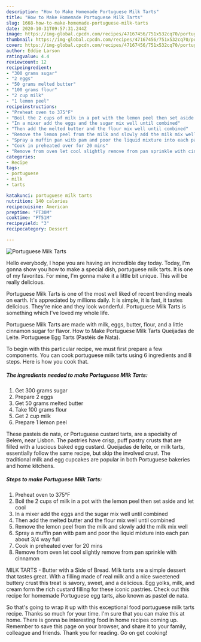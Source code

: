 ```yaml
---
description: "How to Make Homemade Portuguese Milk Tarts"
title: "How to Make Homemade Portuguese Milk Tarts"
slug: 1668-how-to-make-homemade-portuguese-milk-tarts
date: 2020-10-31T09:57:31.244Z
image: https://img-global.cpcdn.com/recipes/47167456/751x532cq70/portuguese-milk-tarts-recipe-main-photo.jpg
thumbnail: https://img-global.cpcdn.com/recipes/47167456/751x532cq70/portuguese-milk-tarts-recipe-main-photo.jpg
cover: https://img-global.cpcdn.com/recipes/47167456/751x532cq70/portuguese-milk-tarts-recipe-main-photo.jpg
author: Eddie Larson
ratingvalue: 4.4
reviewcount: 12
recipeingredient:
- "300 grams sugar"
- "2 eggs"
- "50 grams melted butter"
- "100 grams flour"
- "2 cup milk"
- "1 lemon peel"
recipeinstructions:
- "Preheat oven to 375°F"
- "Boil the 2 cups of milk in a pot with the lemon peel then set aside and let cool"
- "In a mixer add the eggs and the sugar mix well until combined"
- "Then add the melted butter and the flour mix well until combined"
- "Remove the lemon peel from the milk and slowly add the milk mix well"
- "Spray a muffin pan witb pam and poor the liquid mixture into each pan about 3/4 way full"
- "Cook in preheated over for 20 mins"
- "Remove from oven let cool slightly remove from pan sprinkle with cinnamon"
categories:
- Recipe
tags:
- portuguese
- milk
- tarts

katakunci: portuguese milk tarts 
nutrition: 140 calories
recipecuisine: American
preptime: "PT30M"
cooktime: "PT51M"
recipeyield: "3"
recipecategory: Dessert

---
```



![Portuguese Milk Tarts](https://img-global.cpcdn.com/recipes/47167456/751x532cq70/portuguese-milk-tarts-recipe-main-photo.jpg)

Hello everybody, I hope you are having an incredible day today. Today, I'm gonna show you how to make a special dish, portuguese milk tarts. It is one of my favorites. For mine, I'm gonna make it a little bit unique. This will be really delicious.

Portuguese Milk Tarts is one of the most well liked of recent trending meals on earth. It's appreciated by millions daily. It is simple, it is fast, it tastes delicious. They're nice and they look wonderful. Portuguese Milk Tarts is something which I've loved my whole life.

Portuguese Milk Tarts are made with milk, eggs, butter, flour, and a little cinnamon sugar for flavor. How to Make Portuguese Milk Tarts Queijadas de Leite. Portuguese Egg Tarts (Pastéis de Nata).


To begin with this particular recipe, we must first prepare a few components. You can cook portuguese milk tarts using 6 ingredients and 8 steps. Here is how you cook that.

<!--inarticleads1-->

##### The ingredients needed to make Portuguese Milk Tarts:

1. Get 300 grams sugar
1. Prepare 2 eggs
1. Get 50 grams melted butter
1. Take 100 grams flour
1. Get 2 cup milk
1. Prepare 1 lemon peel


These pasteis de nata, or Portuguese custard tarts, are a specialty of Belem, near Lisbon. The pastries have crisp, puff pastry crusts that are filled with a luscious baked egg custard. Queijadas de leite, or milk tarts, essentially follow the same recipe, but skip the involved crust. The traditional milk and egg cupcakes are popular in both Portuguese bakeries and home kitchens. 

<!--inarticleads2-->

##### Steps to make Portuguese Milk Tarts:

1. Preheat oven to 375°F
1. Boil the 2 cups of milk in a pot with the lemon peel then set aside and let cool
1. In a mixer add the eggs and the sugar mix well until combined
1. Then add the melted butter and the flour mix well until combined
1. Remove the lemon peel from the milk and slowly add the milk mix well
1. Spray a muffin pan witb pam and poor the liquid mixture into each pan about 3/4 way full
1. Cook in preheated over for 20 mins
1. Remove from oven let cool slightly remove from pan sprinkle with cinnamon


MILK TARTS - Butter with a Side of Bread. Milk tarts are a simple dessert that tastes great. With a filling made of real milk and a nice sweetened buttery crust this treat is savory, sweet, and a delicious. Egg yolks, milk, and cream form the rich custard filling for these iconic pastries. Check out this recipe for homemade Portuguese egg tarts, also known as pastel de nata. 

So that's going to wrap it up with this exceptional food portuguese milk tarts recipe. Thanks so much for your time. I'm sure that you can make this at home. There is gonna be interesting food in home recipes coming up. Remember to save this page on your browser, and share it to your family, colleague and friends. Thank you for reading. Go on get cooking!
